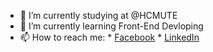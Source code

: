 - 🔭 I’m currently studying at @HCMUTE 
- 🌱 I’m currently learning Front-End Devloping
- 📫 How to reach me:
      * [Facebook](https://www.facebook.com/minhman2501)
      * [LinkedIn](https://www.linkedin.com/in/minhman2501)

<!--
**minhman2501/minhman2501** is a ✨ _special_ ✨ repository because its `README.md` (this file) appears on your GitHub profile.

Here are some ideas to get you started:

- 🔭 I’m currently working on ...
- 🌱 I’m currently learning ...
- 👯 I’m looking to collaborate on ...
- 🤔 I’m looking for help with ...
- 💬 Ask me about ...
- 📫 How to reach me: ...
- 😄 Pronouns: ...
- ⚡ Fun fact: ...
-->
